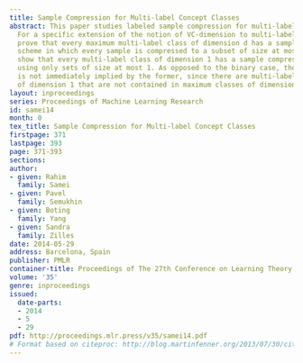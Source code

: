 ```yaml
---
title: Sample Compression for Multi-label Concept Classes
abstract: This paper studies labeled sample compression for multi-label concept classes.
  For a specific extension of the notion of VC-dimension to multi-label classes, we
  prove that every maximum multi-label class of dimension d has a sample compression
  scheme in which every sample is compressed to a subset of size at most d. We further
  show that every multi-label class of dimension 1 has a sample compression scheme
  using only sets of size at most 1. As opposed to the binary case, the latter result
  is not immediately implied by the former, since there are multi-label concept classes
  of dimension 1 that are not contained in maximum classes of dimension 1.
layout: inproceedings
series: Proceedings of Machine Learning Research
id: samei14
month: 0
tex_title: Sample Compression for Multi-label Concept Classes
firstpage: 371
lastpage: 393
page: 371-393
sections: 
author:
- given: Rahim
  family: Samei
- given: Pavel
  family: Semukhin
- given: Boting
  family: Yang
- given: Sandra
  family: Zilles
date: 2014-05-29
address: Barcelona, Spain
publisher: PMLR
container-title: Proceedings of The 27th Conference on Learning Theory
volume: '35'
genre: inproceedings
issued:
  date-parts:
  - 2014
  - 5
  - 29
pdf: http://proceedings.mlr.press/v35/samei14.pdf
# Format based on citeproc: http://blog.martinfenner.org/2013/07/30/citeproc-yaml-for-bibliographies/
---
```

